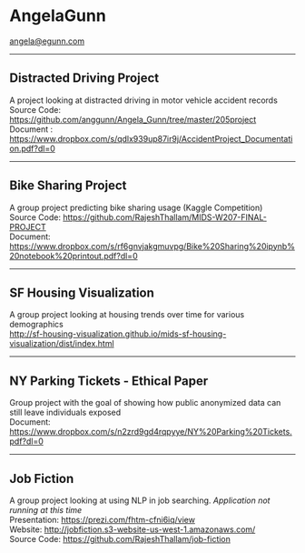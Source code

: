 # AngelaGunn
angela@egunn.com

--------------------------
Distracted Driving Project
--------------------------
A project looking at distracted driving in motor vehicle accident records  
Source Code: https://github.com/anggunn/Angela_Gunn/tree/master/205project  
Document : https://www.dropbox.com/s/qdlx939up87ir9j/AccidentProject_Documentation.pdf?dl=0  

--------------------
Bike Sharing Project
--------------------
A group project predicting bike sharing usage (Kaggle Competition)  
Source Code: https://github.com/RajeshThallam/MIDS-W207-FINAL-PROJECT  
Document: https://www.dropbox.com/s/rf6gnvjakgmuvpg/Bike%20Sharing%20ipynb%20notebook%20printout.pdf?dl=0  


------------------------
SF Housing Visualization
------------------------
A group project looking at housing trends over time for various demographics  
http://sf-housing-visualization.github.io/mids-sf-housing-visualization/dist/index.html  


----------------------------------
NY Parking Tickets - Ethical Paper
----------------------------------
Group project with the goal of showing how public anonymized data can still leave individuals exposed  
Document: https://www.dropbox.com/s/n2zrd9gd4rqpyye/NY%20Parking%20Tickets.pdf?dl=0  


-----------
Job Fiction
-----------
A group project looking at using NLP in job searching. _Application not running at this time_  
Presentation: https://prezi.com/fhtm-cfni6iq/view  
Website: http://jobfiction.s3-website-us-west-1.amazonaws.com/  
Source Code: https://github.com/RajeshThallam/job-fiction  

